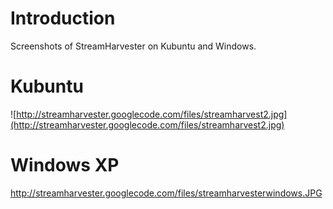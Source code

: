# Introduction #

Screenshots of StreamHarvester on Kubuntu and Windows.

# Kubuntu #
![http://streamharvester.googlecode.com/files/streamharvest2.jpg](http://streamharvester.googlecode.com/files/streamharvest2.jpg)

# Windows XP #
http://streamharvester.googlecode.com/files/streamharvesterwindows.JPG